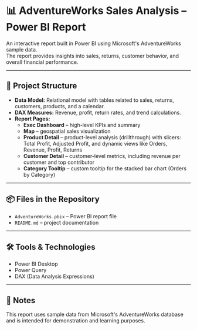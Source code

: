 # 📊 AdventureWorks Sales Analysis – Power BI Report

An interactive report built in Power BI using Microsoft's AdventureWorks sample data.  
The report provides insights into sales, returns, customer behavior, and overall financial performance.

---

## 📁 Project Structure

- **Data Model:** Relational model with tables related to sales, returns, customers, products, and a calendar.
- **DAX Measures:** Revenue, profit, return rates, and trend calculations.
- **Report Pages:**
  - **Exec Dashboard** – high-level KPIs and summary
  - **Map** – geospatial sales visualization
  - **Product Detail** – product-level analysis (drillthrough) with slicers: Total Profit, Adjusted Profit, and dynamic views like Orders, Revenue, Profit, Returns
  - **Customer Detail** – customer-level metrics, including revenue per customer and top contributor
  - **Category Tooltip** – custom tooltip for the stacked bar chart (Orders by Category)

---

## 📦 Files in the Repository

- `AdventureWorks.pbix` – Power BI report file  
- `README.md` – project documentation

---

## 🛠️ Tools & Technologies

- Power BI Desktop  
- Power Query  
- DAX (Data Analysis Expressions)

---

## 📌 Notes

This report uses sample data from Microsoft's AdventureWorks database and is intended for demonstration and learning purposes.
